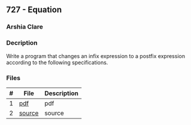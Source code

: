 ## 727 - Equation
### Arshia Clare

### Decription
Write a program that changes an infix expression to a postfix expression according to the following
specifications.


### Files

|   #   | File                       | Description                                                |
| :---: | -------------------------- | ---------------------------------------------------------- |
|1|[pdf](https://github.com/ArshiaClare/4883-Programming_Techniques-Clare/blob/master/Assignments/P02/727/727.pdf)| pdf |
|2|[source](https://github.com/ArshiaClare/4883-Programming_Techniques-Clare/blob/master/Assignments/P02/727/main.cpp) | source|
